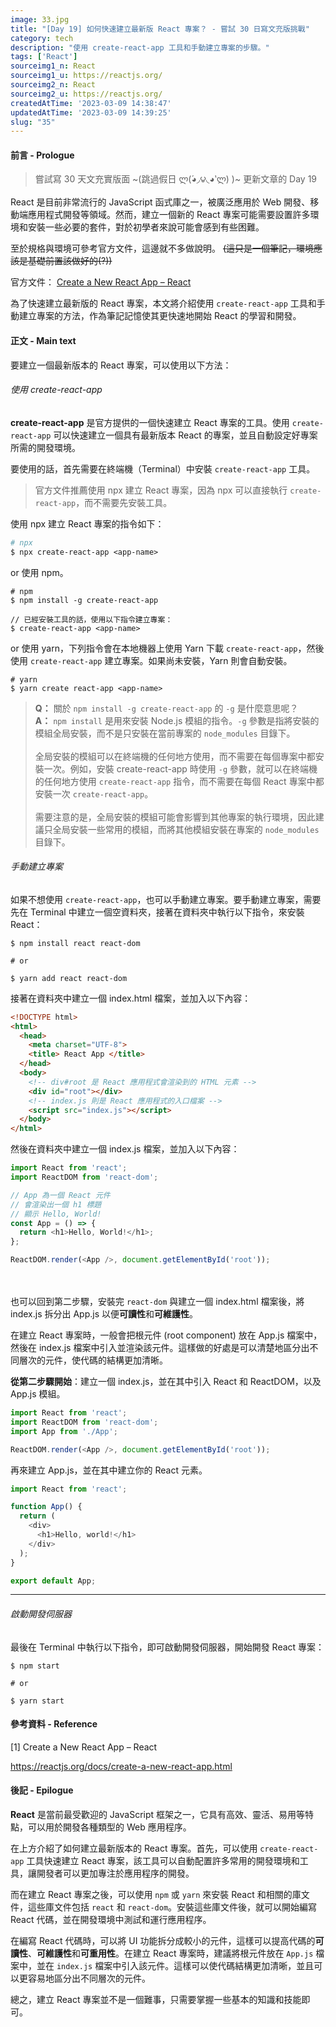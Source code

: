 ```yaml
---
image: 33.jpg
title: "[Day 19] 如何快速建立最新版 React 專案？ - 嘗試 30 日寫文充版挑戰"
category: tech
description: "使用 create-react-app 工具和手動建立專案的步驟。"
tags: ['React']
sourceimg1_n: React
sourceimg1_u: https://reactjs.org/
sourceimg2_n: React
sourceimg2_u: https://reactjs.org/
createdAtTime: '2023-03-09 14:38:47'
updatedAtTime: '2023-03-09 14:39:25'
slug: "35"
---
```


#### 前言 - Prologue

> 嘗試寫 30 天文充實版面 ~(跳過假日 ლ(́◕◞౪◟◕‵ლ) )~ 更新文章的 Day 19

React 是目前非常流行的 JavaScript 函式庫之一，被廣泛應用於 Web 開發、移動端應用程式開發等領域。然而，建立一個新的 React 專案可能需要設置許多環境和安裝一些必要的套件，對於初學者來說可能會感到有些困難。

至於規格與環境可參考官方文件，這邊就不多做說明。 ~~(這只是一個筆記，環境應該是基礎前置該做好的(?))~~

官方文件：
[Create a New React App – React](https://reactjs.org/docs/create-a-new-react-app.html)

為了快速建立最新版的 React 專案，本文將介紹使用 `create-react-app` 工具和手動建立專案的方法，作為筆記記憶使其更快速地開始 React 的學習和開發。

#### 正文 - Main text

要建立一個最新版本的 React 專案，可以使用以下方法：

###### 使用 create-react-app

**create-react-app** 是官方提供的一個快速建立 React 專案的工具。使用 `create-react-app` 可以快速建立一個具有最新版本 React 的專案，並且自動設定好專案所需的開發環境。

要使用的話，首先需要在終端機（Terminal）中安裝 `create-react-app` 工具。

> 官方文件推薦使用 npx 建立 React 專案，因為 npx 可以直接執行 `create-react-app`，而不需要先安裝工具。

使用 npx 建立 React 專案的指令如下：

<!-- factor or perl -->
```perl
# npx
$ npx create-react-app <app-name>
```
or 使用 npm。
```shell
# npm
$ npm install -g create-react-app

// 已經安裝工具的話，使用以下指令建立專案：
$ create-react-app <app-name>
```
or 使用 yarn，下列指令會在本地機器上使用 Yarn 下載 `create-react-app`，然後使用 `create-react-app` 建立專案。如果尚未安裝，Yarn 則會自動安裝。
```shell
# yarn
$ yarn create react-app <app-name>
```

> **Q：** 關於 `npm install -g create-react-app` 的 `-g` 是什麼意思呢？<br/>
> **A：** `npm install` 是用來安裝 Node.js 模組的指令。`-g` 參數是指將安裝的模組全局安裝，而不是只安裝在當前專案的 `node_modules` 目錄下。<br/><br/>
> 全局安裝的模組可以在終端機的任何地方使用，而不需要在每個專案中都安裝一次。例如，安裝 create-react-app 時使用 `-g` 參數，就可以在終端機的任何地方使用 `create-react-app` 指令，而不需要在每個 React 專案中都安裝一次 `create-react-app`。<br/><br/>
> 需要注意的是，全局安裝的模組可能會影響到其他專案的執行環境，因此建議只全局安裝一些常用的模組，而將其他模組安裝在專案的 `node_modules` 目錄下。

###### 手動建立專案
如果不想使用 `create-react-app`，也可以手動建立專案。要手動建立專案，需要先在 Terminal 中建立一個空資料夾，接著在資料夾中執行以下指令，來安裝 React：

```shell
$ npm install react react-dom

# or

$ yarn add react react-dom
```

接著在資料夾中建立一個 index.html 檔案，並加入以下內容：

```html
<!DOCTYPE html>
<html>
  <head>
    <meta charset="UTF-8">
    <title> React App </title>
  </head>
  <body>
    <!-- div#root 是 React 應用程式會渲染到的 HTML 元素 -->
    <div id="root"></div>
    <!-- index.js 則是 React 應用程式的入口檔案 -->
    <script src="index.js"></script>
  </body>
</html>
```

然後在資料夾中建立一個 index.js 檔案，並加入以下內容：

```js
import React from 'react';
import ReactDOM from 'react-dom';

// App 為一個 React 元件
// 會渲染出一個 h1 標題
// 顯示 Hello, World!
const App = () => {
  return <h1>Hello, World!</h1>;
};

ReactDOM.render(<App />, document.getElementById('root'));
```
<br/><br/>
也可以回到第二步驟，安裝完 `react-dom` 與建立一個 index.html 檔案後，將 index.js 拆分出 App.js 以便**可讀性**和**可維護性**。

在建立 React 專案時，一般會把根元件 (root component) 放在 App.js 檔案中，然後在 index.js 檔案中引入並渲染該元件。這樣做的好處是可以清楚地區分出不同層次的元件，使代碼的結構更加清晰。

**從第二步驟開始**：建立一個 index.js，並在其中引入 React 和 ReactDOM，以及 App.js 模組。

```js
import React from 'react';
import ReactDOM from 'react-dom';
import App from './App';

ReactDOM.render(<App />, document.getElementById('root'));
```

再來建立 App.js，並在其中建立你的 React 元素。

```js
import React from 'react';

function App() {
  return (
    <div>
      <h1>Hello, world!</h1>
    </div>
  );
}

export default App;
```

---

###### 啟動開發伺服器

最後在 Terminal 中執行以下指令，即可啟動開發伺服器，開始開發 React 專案：
```shell
$ npm start

# or

$ yarn start
```

#### 參考資料 - Reference

[1] Create a New React App – React

<https://reactjs.org/docs/create-a-new-react-app.html>

#### 後記 - Epilogue

**React** 是當前最受歡迎的 JavaScript 框架之一，它具有高效、靈活、易用等特點，可以用於開發各種類型的 Web 應用程序。

在上方介紹了如何建立最新版本的 React 專案。首先，可以使用 `create-react-app` 工具快速建立 React 專案，該工具可以自動配置許多常用的開發環境和工具，讓開發者可以更加專注於應用程序的開發。

而在建立 React 專案之後，可以使用 `npm` 或 `yarn` 來安裝 React 和相關的庫文件，這些庫文件包括 `react` 和 `react-dom`。安裝這些庫文件後，就可以開始編寫 React 代碼，並在開發環境中測試和運行應用程序。

在編寫 React 代碼時，可以將 UI 功能拆分成較小的元件，這樣可以提高代碼的**可讀性**、**可維護性**和**可重用性**。在建立 React 專案時，建議將根元件放在 `App.js` 檔案中，並在 `index.js` 檔案中引入該元件。這樣可以使代碼結構更加清晰，並且可以更容易地區分出不同層次的元件。

總之，建立 React 專案並不是一個難事，只需要掌握一些基本的知識和技能即可。